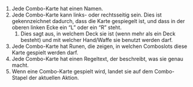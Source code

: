 1. Jede Combo-Karte hat einen Namen.
2. Jede Combo-Karte kann links- oder rechtsseitig sein. Dies ist gekennzeichnet dadurch, dass die Karte gespiegelt ist, und dass in der oberen linken Ecke ein “L” oder ein “R” steht.
	1. Dies sagt aus, in welchem Deck sie ist (wenn mehr als ein Deck besteht) und mit welcher Hand/Waffe sie benutzt werden darf.
3. Jede Combo-Karte hat Runen, die zeigen, in welchen Comboslots diese Karte gespielt werden darf.
4. Jede Combo-Karte hat einen Regeltext, der beschreibt, was sie genau macht.
5. Wenn eine Combo-Karte gespielt wird, landet sie auf dem Combo-Stapel der aktuellen Aktion.